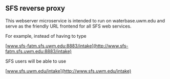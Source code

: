 
## SFS reverse proxy

This webserver microservice is intended to run on waterbase.uwm.edu and serve as the friendly URL frontend for all SFS web services.

For example, instead of having to type

   [www.sfs-fatm.sfs.uwm.edu:8883/intake](http://www.sfs-fatm.sfs.uwm.edu:8883/intake)

SFS users will be able to use

   [www.sfs.uwm.edu/intake](http://www.sfs.uwm.edu/intake)

   
